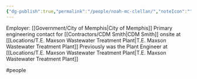 ```yaml
---
{"dg-publish":true,"permalink":"/people/noah-mc-clellan/","noteIcon":"","created":"2025-01-02T08:45:30.252-06:00"}
---
```


Employer: [[Government/City of Memphis\|City of Memphis]]
Primary engineering contact for [[Contractors/CDM Smith\|CDM Smith]] onsite at [[Locations/T.E. Maxson Wastewater Treatment Plant\|T.E. Maxson Wastewater Treatment Plant]]
Previously was the Plant Engineer at [[Locations/T.E. Maxson Wastewater Treatment Plant\|T.E. Maxson Wastewater Treatment Plant]]

#people 
